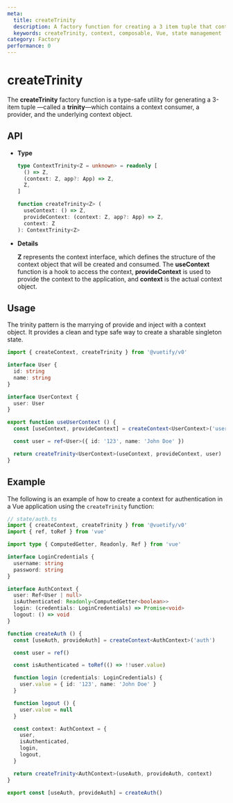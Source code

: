 ```yaml
---
meta:
  title: createTrinity
  description: A factory function for creating a 3 item tuple that contains a context consumer, a provider, and the actual context object, allowing for easy state management and sharing across components.
  keywords: createTrinity, context, composable, Vue, state management
category: Factory
performance: 0
---
```


# createTrinity

The **createTrinity** factory function is a type-safe utility for generating a 3-item tuple —called a **trinity**—which contains a context consumer, a provider, and the underlying context object.

## API

- **Type**
  ```ts
  type ContextTrinity<Z = unknown> = readonly [
    () => Z,
    (context: Z, app?: App) => Z,
    Z,
  ]

  function createTrinity<Z> (
    useContext: () => Z,
    provideContext: (context: Z, app?: App) => Z,
    context: Z
  ): ContextTrinity<Z>
  ```
- **Details**

  **Z** represents the context interface, which defines the structure of the context object that will be created and consumed. The **useContext** function is a hook to access the context, **provideContext** is used to provide the context to the application, and **context** is the actual context object.

## Usage

The trinity pattern is the marrying of provide and inject with a context object. It provides a clean and type safe way to create a sharable singleton state.

```ts
import { createContext, createTrinity } from '@vuetify/v0'

interface User {
  id: string
  name: string
}

interface UserContext {
  user: User
}

export function useUserContext () {
  const [useContext, provideContext] = createContext<UserContext>('user')

  const user = ref<User>({ id: '123', name: 'John Doe' })

  return createTrinity<UserContext>(useContext, provideContext, user)
}
```

## Example

The following is an example of how to create a context for authentication in a Vue application using the `createTrinity` function:

```ts
// state/auth.ts
import { createContext, createTrinity } from '@vuetify/v0'
import { ref, toRef } from 'vue'

import type { ComputedGetter, Readonly, Ref } from 'vue'

interface LoginCredentials {
  username: string
  password: string
}

interface AuthContext {
  user: Ref<User | null>
  isAuthenticated: Readonly<ComputedGetter<boolean>>
  login: (credentials: LoginCredentials) => Promise<void>
  logout: () => void
}

function createAuth () {
  const [useAuth, provideAuth] = createContext<AuthContext>('auth')

  const user = ref()

  const isAuthenticated = toRef(() => !!user.value)

  function login (credentials: LoginCredentials) {
    user.value = { id: '123', name: 'John Doe' }
  }

  function logout () {
    user.value = null
  }

  const context: AuthContext = {
    user,
    isAuthenticated,
    login,
    logout,
  }

  return createTrinity<AuthContext>(useAuth, provideAuth, context)
}

export const [useAuth, provideAuth] = createAuth()
```

